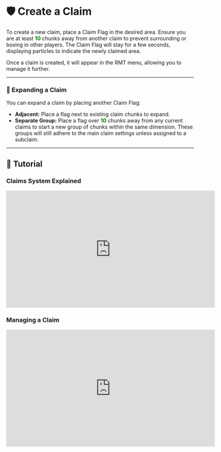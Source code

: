 # 🛡️ Create a Claim

To create a new claim, place a Claim Flag in the desired area. Ensure you are at least <span style="color: green;">**10**</span> chunks away from another claim to prevent surrounding or boxing in other players. The Claim Flag will stay for a few seconds, displaying particles to indicate the newly claimed area.

Once a claim is created, it will appear in the RMT menu, allowing you to manage it further.

---

### 📏 Expanding a Claim

You can expand a claim by placing another Claim Flag:

* **Adjacent:** Place a flag next to existing claim chunks to expand.
* **Separate Group:** Place a flag over <span style="color: green;">**10**</span> chunks away from any current claims to start a new group of chunks within the same dimension. These groups will still adhere to the main claim settings unless assigned to a subclaim.

---

## 🎥 Tutorial

### Claims System Explained

<iframe width="560" height="315" src="https://www.youtube.com/embed/bCRWqv-WTo0?si=EFrfgs5VQexwY4VN&amp;start=559" title="Claims System Tutorial" frameborder="0" allow="accelerometer; autoplay; clipboard-write; encrypted-media; gyroscope; picture-in-picture; web-share" referrerpolicy="strict-origin-when-cross-origin" allowfullscreen></iframe>

### Managing a Claim

<iframe width="560" height="315" src="https://www.youtube.com/embed/bCRWqv-WTo0?si=5aS_Gi_DDkW9qc3q&amp;start=1122" title="Claim Management Tutorial" frameborder="0" allow="accelerometer; autoplay; clipboard-write; encrypted-media; gyroscope; picture-in-picture; web-share" referrerpolicy="strict-origin-when-cross-origin" allowfullscreen></iframe>
